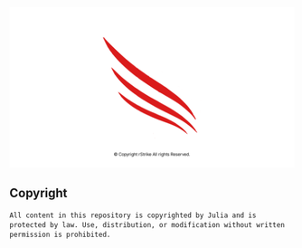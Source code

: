 ![THIS-LOGO-OR-ARTWORK-USING-ALL-RIGHT-RESERVED-LICENSE](LOGO-COPYRIGHT/rstrike-logo-alright-reserved.png)

## Copyright
`All content in this repository is copyrighted by Julia and is protected by law. Use, distribution, or modification without written permission is prohibited.`
